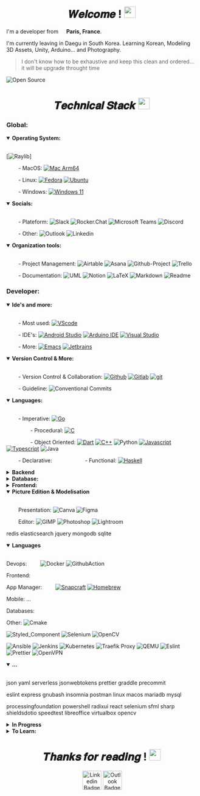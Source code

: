 <h1 align="center">𝑾𝒆𝒍𝒄𝒐𝒎𝒆 ! <img src="https://emojis.slackmojis.com/emojis/images/1531849430/4246/blob-sunglasses.gif?1531849430" width="30"/></h1>

I'm a developer from <img src="https://cdn-icons-png.flaticon.com/512/197/197560.png" width="13"/> **Paris, France**.

I'm currently leaving in Daegu in South Korea. Learning Korean, Modeling 3D Assets, Unity, Arduino... and Photography.

> I don't know how to be exhaustive and keep this clean and ordered... it will be upgrade throught time
 
<img src="https://badges.frapsoft.com/os/v2/open-source.svg?v=103" alt="Open Source"/>


<!-- ![ghchart](https://ghchart.rshah.org/perry-chouteau)-->

<!--![GitHub Stats](https://github-readme-stats.vercel.app/api?username=perry-chouteau&show_icons=true&theme=dark&disable_animations=true)-->
<!--[![Top Langs](https://github-readme-stats.vercel.app/api/top-langs/?username=perry-chouteau&hide=cmake,makefile,html,css,scss,objective-c,perl&langs_count=10&layout=compact&theme=dark&disable_animations=true)](https://github.com/Perry-chouteau/Perry-chouteau)-->

<h1 align=center>𝑻𝒆𝒄𝒉𝒏𝒊𝒄𝒂𝒍 𝑺𝒕𝒂𝒄𝒌 <img src="https://emojis.slackmojis.com/emojis/images/1643514558/5570/confused_dog.gif?1643514558" width="30"/></h1>

<!------------------------------------------------------------------------------------------------------------
-
- Global
-
-------------------------------------------------------------------------------------------------------------->
<h3>Global:</h3>


<details open>
  <summary><b>Operating System:</b></summary>
  <br/>

[![Raylib](https://img.shields.io/badge/-Raylib%20Arm64-FFFFFF?style=flat&logo=https://www.raylib.com/common/img/raylib_logo.png&logoColor=black)]


        - MacOS:
[![Mac Arm64](https://img.shields.io/badge/-Mac%20Arm64-FFFFFF?style=flat&logo=apple&logoColor=black)](https://www.apple.com/uk/newsroom/2023/01/apple-unveils-m2-pro-and-m2-max-next-generation-chips-for-next-level-workflows)

        - Linux:
[![Fedora](https://img.shields.io/badge/-Fedora-51A2DA?style=flat&logo=fedora&logoColor=white)](https://fedoraproject.org)
[![Ubuntu](https://img.shields.io/badge/-Ubuntu-E95420?style=flat&logo=ubuntu&logoColor=white)](https://en.wikipedia.org/wiki/Linux)


        - Windows:
[![Windows 11](https://img.shields.io/badge/-Windows11-0078D6?style=flat&logo=windows-11&logoColor=white)](https://en.wikipedia.org/wiki/Microsoft_Windows)

</details>


<!--------------------------------------- Social ------------------------------------>
<details open>
  <summary><b>Socials:</b></summary>
  <br/>

        - Plateform:
![Slack](https://img.shields.io/badge/-Slack-4A154B?style=flat&logo=slack&logoColor=white)
![Rocker.Chat](https://img.shields.io/badge/-Rocker.Chat-F5455C?style=flat&logo=rocket.chat&logoColor=white)
![Microsoft Teams](https://img.shields.io/badge/-Microsoft_Teams-6264A7?style=flat&logo=microsoftteams&logoColor=white) 
![Discord](https://img.shields.io/badge/-Discord-5865F2?style=flat&logo=discord&logoColor=white)

        - Other:
![Outlook](https://img.shields.io/badge/-Microsoft_Teams-6264A7?style=flat&logo=microsoftteams&logoColor=white)
![Linkedin](https://img.shields.io/badge/-Linkedin-0A66C2?style=flat&logo=linkedin&logoColor=white)

</details>

<!--------------------------------------- Organisation Tools ------------------------------------>
<details open>
  <summary><b>Organization tools:</b></summary>
  <br/>

        - Project Management:
![Airtable](https://img.shields.io/badge/-Airtable-18BFFF?style=flat&logo=airtable&logoColor=white)
![Asana](https://img.shields.io/badge/-Asana-F06A6A?style=flat&logo=asana&logoColor=white)
![Github-Project](https://img.shields.io/badge/-GithubProject-000000?style=flat&logo=github&logoColor=white)
![Trello](https://img.shields.io/badge/-Trello-0052CC?style=flat&logo=trello&logoColor=white)

        - Documentation:
![UML](https://img.shields.io/badge/-UML-FABD14?style=flat&logo=uml&logoColor=white)
![Notion](https://img.shields.io/badge/-Notion-000000?style=flat&logo=notion&logoColor=white)
![LaTeX](https://img.shields.io/badge/-LaTeX-008080?style=flat&logo=latex&logoColor=white)
![Markdown](https://img.shields.io/badge/-Markdown-000000?style=flat&logo=markdown&logoColor=white)
![Readme](https://img.shields.io/badge/-Readme-018EF5?style=flat&logo=readme&logoColor=white)

</details>

<!------------------------------------------------------------------------------------------------------------
-
- Developer
-
-------------------------------------------------------------------------------------------------------------->
<h3>Developer:</h3>

<details open>
  <summary><b>Ide's and more:</b></summary>
  <br/>

        - Most used:
[![VScode](https://img.shields.io/badge/-VScode-007ACC?style=flat&logo=visual-studio-code&logoColor=white)](https://code.visualstudio.com/?wt.mc_id=DX_841432)

        - IDE's:
[![Android Studio](https://img.shields.io/badge/-Android_Studio-3DDC84?style=flat&logo=android-studio&logoColor=white)](https://developer.android.com/studio)
[![Arduino IDE](https://img.shields.io/badge/-Arduino_IDE-00878F?style=flat&logo=arduino&logoColor=white)](https://visualstudio.microsoft.com/#vs-section)
[![Visual Studio](https://img.shields.io/badge/-Visual_Studio-5C2D91?style=flat&logo=visual-studio&logoColor=white)](https://visualstudio.microsoft.com/#vs-section)

        - More:
[![Emacs](https://img.shields.io/badge/-Emacs-7F5AB6?style=flat&logo=gnuemacs&logoColor=white)](https://www.jetbrains.com)
[![Jetbrains](https://img.shields.io/badge/-JetBrains-FFFFFF?style=flat&logo=jetbrains&logoColor=black)](https://www.jetbrains.com)

</details>

<details open>
  <summary><b>Version Control & More:</b></summary>
  <br/>
 
        - Version Control & Collaboration:
[![Github](https://img.shields.io/badge/-Github-000000?style=flat&logo=github&logoColor=white)](https://github.com)
[![Gitlab](https://img.shields.io/badge/-Gitlab-FC6D26?style=flat&logo=gitlab&logoColor=white)](https://gitlab.com)
[![git](https://img.shields.io/badge/-Git-F05032?style=flat&logo=git&logoColor=white)](https://git-scm.com)

        - Guideline:
![Conventional Commits](https://img.shields.io/badge/-Conventional_Commits-FE5196?style=flat&logo=Conventional-Commits&logoColor=white)

</details>

<!--------------------------------------- Languages ------------------------------------>
<details open>
  <summary><b>Languages:</b></summary>
  <br/>

        - Imperative:
[![Go](https://img.shields.io/badge/-Go-00ADD8?style=flat&logo=go&logoColor=white)](https://go.dev)

                - Procedural:
[![C](https://img.shields.io/badge/-C-A8B9CC?style=flat&logo=c&logoColor=white)](https://en.wikipedia.org/wiki/C_(programming_language))

                - Object Oriented:
[![Dart](https://img.shields.io/badge/-Dart-0175C2?style=flat&logo=dartlogoColor=white)](https://en.wikipedia.org/wiki/C%2B%2B)
[![C++](https://img.shields.io/badge/-C++-00599C?style=flat&logo=c%2B%2B&logoColor=white)](https://en.wikipedia.org/wiki/C%2B%2B)
![Python](https://img.shields.io/badge/-Python-3776AB?style=flat&logo=flutter&logoColor=white)
[![Javascript](https://img.shields.io/badge/-Javascript-F7DF1E?style=flat&logo=javascript&logoColor=white)](https://www.typescriptlang.org)
[![Typescript](https://img.shields.io/badge/-Typescript-3178C6?style=flat&logo=typescript&logoColor=white)](https://www.typescriptlang.org)
![Java](https://img.shields.io/badge/-Java-3178C6?style=flat&logo=java&logoColor=white)

        - Declarative:
        
                - Functional:
[![Haskell](https://img.shields.io/badge/-Haskell-5D4F85?style=flat&logo=haskell&logoColor=white)](https://www.haskell.org)

</details>

<!--------------------------------------- Backend ------------------------------------>
<details>
  <summary><b>Backend</b></summary>
  <br/>

        - API:
![Grpc](https://img.shields.io/badge/-Grpc-5ac5c5?style=flat&logo=trpc&logoColor=white)
![Express](https://img.shields.io/badge/-Express-FFFFFF?style=flat&logo=express&logoColor=black)
![Flask](https://img.shields.io/badge/-Flask-FFFFFF?style=flat&logo=flask&logoColor=black)

        - Tools:
![Postman](https://img.shields.io/badge/-Postman-FF6C37?style=flat&logo=postman&logoColor=white)
![Swagger](https://img.shields.io/badge/-Swagger-85EA2D?style=flat&logo=swagger&logoColor=white)
![Curl](https://img.shields.io/badge/-Curl-073551?style=flat&logo=curl&logoColor=white)
![Ngrok](https://img.shields.io/badge/-ngrok-1F1E37?style=flat&logo=ngrok&logoColor=white)

        - Domain Provider:
![Google Domains](https://img.shields.io/badge/-Google_Domains-4285F4?style=flat&logo=google-domains&logoColor=white)
![Namecheap](https://img.shields.io/badge/-Namecheap-4285F4?style=flat&logo=namecheap&logoColor=white)

</details>

<!--------------------------------------- Databases ------------------------------------>
<details>
  <summary><b>Database:</b></summary>
  <br/>
 
        - ORM:
![Prisma](https://img.shields.io/badge/-Prisma-4169E1?style=flat&logo=prisma&logoColor=white)

        - SQL:
![PostgreSQL](https://img.shields.io/badge/-PostgreSQL-4169E1?style=flat&logo=postgresql&logoColor=white)
![MySQL](https://img.shields.io/badge/-MySQL-4479A1?style=flat&logo=mysql&logoColor=white)
![MariaDB](https://img.shields.io/badge/-MySQL-4479A1?style=flat&logo=mariadb&logoColor=white)
![PostgreSQL](https://img.shields.io/badge/-PostgreSQL-4479A1?style=flat&logo=postgresql&logoColor=white)


</details>

<!--------------------------------------- Frontend  ------------------------------------>
<details>
  <summary><b>Frontend:</b></summary>
  <br/>


        - Multimedia Library:
![CSFML](https://img.shields.io/badge/-CSFML-8CC445?style=flat&logo=SFML&logoColor=white)
![SFML](https://img.shields.io/badge/-SFML-8CC445?style=flat&logo=SFML&logoColor=white)
![Raylib](https://img.shields.io/badge/-Raylib-8CC445?style=flat&logo=Raylib&logoColor=white)

        - Framework:
![Flutter](https://img.shields.io/badge/-Flutter-02569B?style=flat&logo=flutter&logoColor=white)
![React](https://img.shields.io/badge/-React-45b8d8?style=flat&logo=react&logoColor=white)

        - Mobile:
![Android-Java](https://img.shields.io/badge/-Android(Java)-3DDC84?style=flat&logo=android&logoColor=white)

</details>

<!--------------------------------------- Other ------------------------------------>

<!--------------------------------------- Picture Edition & Modelisation ------------------------------------>
<details open>
  <summary><b>Picture Edition & Modelisation </b></summary>
  <br/>

        Presentation:
![Canva](https://img.shields.io/badge/-Canva-00C4CC?style=flat&logo=canva&logoColor=white)
![Figma](https://img.shields.io/badge/-Figma-F24E1E?style=flat&logo=figma&logoColor=white)

        Editor:
![GIMP](https://img.shields.io/badge/-GIMP-5C5543?style=flat&logo=gimp&logoColor=white)
![Photoshop](https://img.shields.io/badge/-Photoshop-5C5543?style=flat&logo=adobephotoshop&logoColor=white)
![Lightroom](https://img.shields.io/badge/-Adobe_Lightroom-31A8FF?style=flat&logo=adobelightroom&logoColor=white)

</details>

redis
elasticsearch
jquery
mongodb
sqlite

 
</details>

<details open>
  <summary><b>Languages</b></summary>
  <br/>

Devops:
        ![Docker](https://img.shields.io/badge/-Docker-46a2f1?style=flat&logo=docker&logoColor=white)
![GithubAction](https://img.shields.io/badge/-Github_Actions-2088FF?style=flat&logo=githubactions&logoColor=white)

Frontend:

App Manager:
        [![Snapcraft](https://img.shields.io/badge/-Snapcraft-82BEA0?style=flat&logo=snapcraft&logoColor=white)](https://snapcraft.io)
[![Homebrew](https://img.shields.io/badge/-Homebrew-2E2A24?style=flat&logo=homebrew&logoColor=white)](https://brew.sh)

Mobile:
...

Databases:

Other:
![Cmake](https://img.shields.io/badge/-Cmake-064F8C?style=flat&logo=cmake&logoColor=white)


![Styled_Component](https://img.shields.io/badge/-Styled_Components-DB7093?style=flat&logo=styled-components&logoColor=white)
![Selenium](https://img.shields.io/badge/-Selenium-43B02A?style=flat&logo=selenium&logoColor=white)
![OpenCV](https://img.shields.io/badge/-OpenCV-5C3EE8?style=flat&logo=opencv&logoColor=white)

![Ansible](https://img.shields.io/badge/-Ansible-EE0000?style=flat&logo=ansible&logoColor=white)
![Jenkins](https://img.shields.io/badge/-Jenkins-D24939?style=flat&logo=jenkins&logoColor=white)
![Kubernetes](https://img.shields.io/badge/-Kubernetes-326CE5?style=flat&logo=kubernetes&logoColor=white)
![Traefik Proxy](https://img.shields.io/badge/-Traefik_Proxy-24A1C1?style=flat&logo=traefik-proxy&logoColor=white)
![QEMU](https://img.shields.io/badge/-QEMU-FF6600?style=flat&logo=qemu&logoColor=white)
![Eslint](https://img.shields.io/badge/-Eslint-8080F2?style=flat&logo=eslint&logoColor=white)
![Prettier](https://img.shields.io/badge/-Prettier-F7B93E?style=flat&logo=prettier&logoColor=white)
![OpenVPN](https://img.shields.io/badge/-OpenVPN-EA7E20?style=flat&logo=openvpn&logoColor=white)

</details>

<details open>
  <summary><b>...</b></summary>
  <br/>


json
yaml
serverless
jsonwebtokens
prettier
graddle
precommit

</details>

eslint
express
gnubash
insomnia
postman
linux
macos
mariadb
mysql

processingfoundation
powershell
radixui
react
selenium
sfml
sharp
shieldsdotio
speedtest
libreoffice
virtualbox
opencv

<details>
  <summary><b>In Progress</b></summary>
  <br/>

php
phpmyadmin
swagger
threedotjs
unity

</details>


<details>
  <summary><b>To Learn:</b></summary>
  <br/>

mui

fastapi
ifttt
jenkins
jest
jira
kotlin
jupyter
kubernetes
latex
lua
nestjs
nextdotjs
nuxtdotjs
openssl
openvpn
ocaml
opengl
ovh
perl
miro
qt
rootme
ruby
rubyonrails
rust
sass
scaleway
slides
solidity
socketdotio
stylelint
subversion
swift
tailwindcss
trpc
travisci
tryhackme
unrealengine
vercel
vitest
vite
vuedotjs
webgl
wireguard
xaml
zapier

</details>

<!-- protodotio -->




<h1 align=center>𝑻𝒉𝒂𝒏𝒌𝒔 𝒇𝒐𝒓 𝒓𝒆𝒂𝒅𝒊𝒏𝒈 ! <img src="https://emojis.slackmojis.com/emojis/images/1643514872/8868/blob_cozy.png?1643514872" width="30"/></h1>

<div align=center>

<!--<a href="https://github.com/Perry-chouteau" ><img alt="Github Badge" src="https://img.shields.io/badge/-Github-black?style=flat&logo=Github&logoColor=blackwhite?link=https://github.com/Perry-chouteau" height="50"/></a>-->
<a href="https://www.linkedin.com/in/perry-chouteau-56292a206/" ><img alt="Linkedin Badge" src="https://img.shields.io/badge/-Linkedin-blue?style=flat&logo=Linkedin&logoColor=white&link=https://www.linkedin.com/in/perry-chouteau-56292a206/)" height="50"/></a>
<a href="mailto:perry.chouteau@epitech.eu" ><img alt="Outlook Badge" src="https://img.shields.io/badge/-Outlook-0078d4?style=flat&logo=MicrosoftOutlook&logoColor=blue?&link=mailto:perry.chouteau@epitech.eu)" height="50"/></a>

</div>
